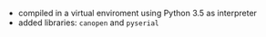 - compiled in a virtual enviroment using Python 3.5 as interpreter
- added libraries: `canopen` and `pyserial`
